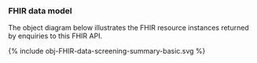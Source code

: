 ### FHIR data model

The object diagram below illustrates the FHIR resource instances returned by enquiries to this FHIR API.

<div width="100%">
<!-- Generated from `input/images-source/obj-FHIR-data-screening-summary-basic.plantuml` -->
{% include obj-FHIR-data-screening-summary-basic.svg %}
</div>
<br clear="all">
